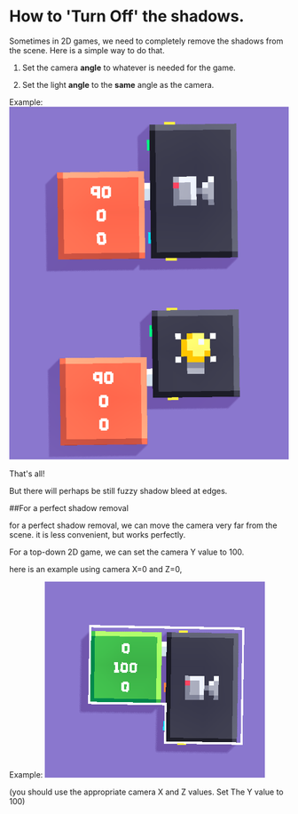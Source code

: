 # How to 'Turn Off' the shadows.

Sometimes in 2D games, we need to completely remove the shadows from the scene. Here is a simple way to do that.

1. Set the camera **angle** to          whatever is needed for the       game.

2. Set the light **angle** to the    **same** angle as the camera.

Example:![Removing Shadows](https://github.com/APin3EMP/Fancade-Pictures/blob/main/Screenshot_20210524-175735~2.png) 

That's all!

But there will perhaps be still fuzzy shadow bleed at edges.


##For a perfect shadow removal

for a perfect shadow removal, we can move the camera very far from the scene. it is less convenient, but works perfectly.

For a top-down 2D game, we can set the camera Y value to 100.

here is an example using camera X=0 and Z=0, 

Example: ![Perfect 2D shadow removal](https://github.com/APin3EMP/Fancade-Pictures/blob/main/Screenshot_20210524-183819~2.png)

(you should use the appropriate camera X and Z values. Set The Y value to 100)